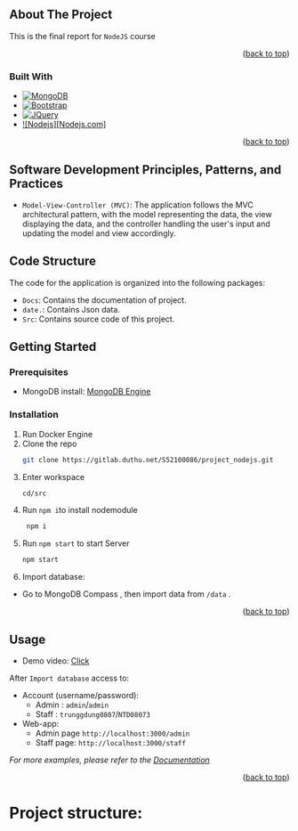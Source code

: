 <!-- Improved compatibility of back to top link: See: https://gitlab.duthu.net/S52100852/webud/pull/73 -->
<a name="readme-top"></a>





<!-- ABOUT THE PROJECT -->
## About The Project
This is the final report for `NodeJS` course

<p align="right">(<a href="#readme-top">back to top</a>)</p>



### Built With

* [![MongoDB][MongoDB.com]][MongoDB-url]
* [![Bootstrap][Bootstrap.com]][Bootstrap-url]
* [![JQuery][JQuery.com]][JQuery-url]
* [![Nodejs][Nodejs.com]][Nodejs-url]

<p align="right">(<a href="#readme-top">back to top</a>)</p>

## Software Development Principles, Patterns, and Practices
- `Model-View-Controller (MVC)`: The application follows the MVC architectural pattern, with the model representing the data, the view displaying the data, and the controller handling the user's input and updating the model and view accordingly.

## Code Structure
The code for the application is organized into the following packages:

- `Docs`: Contains the documentation of project.
- `date.`: Contains Json data.
- `Src`: Contains source code of this project.
<!-- GETTING STARTED -->
## Getting Started


### Prerequisites

* MongoDB install: [MongoDB Engine](https://www.mongodb.com/try/download/community)

### Installation

1. Run Docker Engine
2. Clone the repo
   ```sh
   git clone https://gitlab.duthu.net/S52100086/project_nodejs.git
   ```
3. Enter workspace
   ```sh
   cd/src
   ```
4. Run `npm i`to install nodemodule
   ```sh
    npm i 
   ```
5. Run `npm start` to start Server
    ```sh
    npm start 
    ```
6. Import database: 
- Go to MongoDB Compass , then import data from `/data`  .

<p align="right">(<a href="#readme-top">back to top</a>)</p>



<!-- USAGE EXAMPLES -->
## Usage
- Demo video: [Click](https://drive.google.com/drive/folders/15fVosyc4hXVKhC1-yLQqwvnw82pggXbg?usp=sharing)

After `Import database` access to:
* Account (username/password): 
  - Admin : `admin`/`admin`
  - Staff : `trunggdung0807`/`NTD08073`
* Web-app:
  - Admin page `http://localhost:3000/admin`
  - Staff  page: `http://localhost:3000/staff`

_For more examples, please refer to the [Documentation](https://gitlab.duthu.net/S52100086/project_nodejs)_

<p align="right">(<a href="#readme-top">back to top</a>)</p>


# Project structure:
    
<!-- * `mysql`:
    *  `sql`: include `*.sql` file 
	* `data`: database 
* `www`: include source code -->

<!-- MARKDOWN LINKS & IMAGES -->
<!-- https://www.markdownguide.org/basic-syntax/#reference-style-links -->
[Nodejs.org]: https://imgs.search.brave.com/zLEJWjVEV0R2jeAPEXiq9x2RBItEXNCazobjDEElspU/rs:fit:560:320:1/g:ce/aHR0cHM6Ly91cGxv/YWQud2lraW1lZGlh/Lm9yZy93aWtpcGVk/aWEvY29tbW9ucy90/aHVtYi9kL2Q5L05v/ZGUuanNfbG9nby5z/dmcvNjQwcHgtTm9k/ZS5qc19sb2dvLnN2/Zy5wbmc
[Nodejs-url]: https://nodejs.org/en

[Mongodb.com]: https://imgs.search.brave.com/oocj3K63PzJU3R2ImfJnrQc9UmrywsW6MHuEDerI4b8/rs:fit:560:320:1/g:ce/aHR0cHM6Ly91cGxv/YWQud2lraW1lZGlh/Lm9yZy93aWtpcGVk/aWEvZW4vdGh1bWIv/NS81YS9Nb25nb0RC/X0ZvcmVzLUdyZWVu/LnN2Zy81MTJweC1N/b25nb0RCX0ZvcmVz/LUdyZWVuLnN2Zy5w/bmc
[Mongodb-url]: https://www.mongodb.com/

[JQuery.com]: https://img.shields.io/badge/jQuery-0769AD?style=for-the-badge&logo=jquery&logoColor=white
[JQuery-url]: https://jquery.com 

[Bootstrap.com]: https://img.shields.io/badge/Bootstrap-563D7C?style=for-the-badge&logo=bootstrap&logoColor=white
[Bootstrap-url]: https://getbootstrap.com